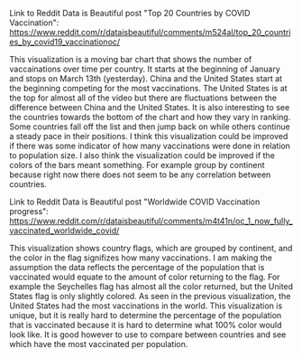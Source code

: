 Link to Reddit Data is Beautiful post "Top 20 Countries by COVID Vaccination": https://www.reddit.com/r/dataisbeautiful/comments/m524al/top_20_countries_by_covid19_vaccinationoc/

This visualization is a moving bar chart that shows the number of vaccainations over time per country. It starts at the beginning of January and stops on March 13th (yesterday). China and the United States start at the beginning competing for the most vaccinations. The United States is at the top for almost all of the video but there are fluctuations between the difference between China and the United States. It is also interesting to see the countries towards the bottom of the chart and how they vary in ranking. Some countries fall off the list and then jump back on while others continue a steady pace in their positions. I think this visualization could be improved if there was some indicator of how many vaccinations were done in relation to population size. I also think the visualization could be improved if the colors of the bars meant something. For example group by continent because right now there does not seem to be any correlation between countries.

Link to Reddit Data is Beautiful post "Worldwide COVID Vaccination progress": https://www.reddit.com/r/dataisbeautiful/comments/m4t41n/oc_1_now_fully_vaccinated_worldwide_covid/

This visualization shows country flags, which are grouped by continent, and the color in the flag signifizes how many vaccinations. I am making the assumption the data reflects the percentage of the population that is vaccinated would equate to the amount of color returning to the flag. For example the Seychelles flag has almost all the color returned, but the United States flag is only slightly colored. As seen in the previous visualization, the United States had the most vaccinations in the world. This visualization is unique, but it is really hard to determine the percentage of the population that is vaccinated because it is hard to determine what 100% color would look like. It is good however to use to compare between countries and see which have the most vaccinated per population.

